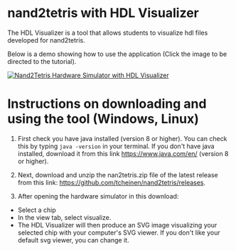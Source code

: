 # nand2tetris with HDL Visualizer

The HDL Visualizer is a tool that allows students to visualize hdl files developed for nand2tetris.

Below is a demo showing how to use the application (Click the image to be directed to the tutorial).

[![Nand2Tetris Hardware Simulator with HDL Visualizer](https://i.ytimg.com/vi/XjMr2jpy7mM/hqdefault.jpg)](https://www.youtube.com/watch?v=XjMr2jpy7mM)

# Instructions on downloading and using the tool (Windows, Linux)
1. First check you have java installed (version 8 or higher). You can check this by typing `java -version` in your terminal. If you don't have java installed, download it from this link https://www.java.com/en/ (version 8 or higher).

2. Next, download and unzip the nan2tetris.zip file of the latest release from this link: https://github.com/tcheinen/nand2tetris/releases.

3. After opening the hardware simulator in this download:
  - Select a chip
  - In the view tab, select visualize.
  - The HDL Visualizer will then produce an SVG image visualizing your selected chip with your computer's SVG viewer. If you don't like your default svg viewer, you can change it.
